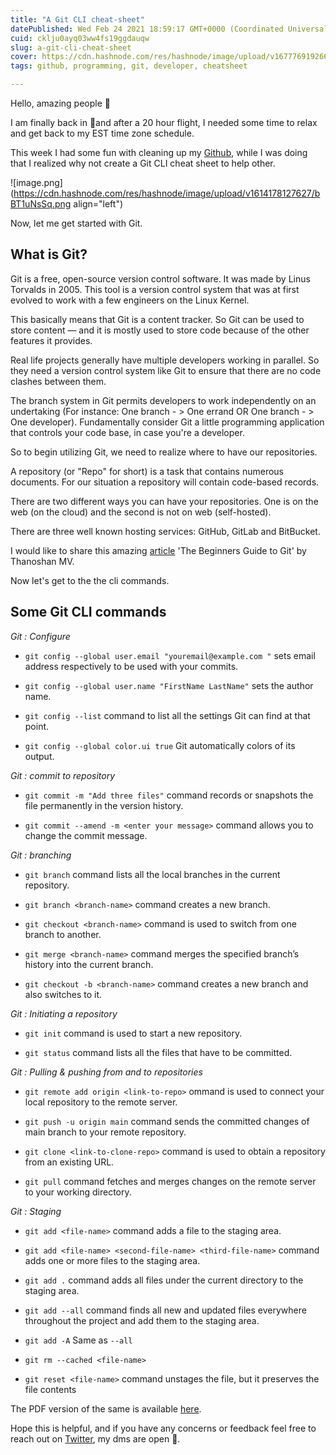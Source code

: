 ```yaml
---
title: "A Git CLI cheat-sheet"
datePublished: Wed Feb 24 2021 18:59:17 GMT+0000 (Coordinated Universal Time)
cuid: cklju0ayq03ww4fs19ggdauqw
slug: a-git-cli-cheat-sheet
cover: https://cdn.hashnode.com/res/hashnode/image/upload/v1677769192662/72f64242-e657-4420-950d-a88c82615986.png
tags: github, programming, git, developer, cheatsheet

---
```


Hello, amazing people 👋

I am finally back in 🍁and after a 20 hour flight, I needed some time to relax and get back to my EST time zone schedule.

This week I had some fun with cleaning up my [Github](https://github.com/rishabkumar7), while I was doing that I realized why not create a Git CLI cheat sheet to help other.

![image.png](https://cdn.hashnode.com/res/hashnode/image/upload/v1614178127627/bBT1uNsSq.png align="left")

Now, let me get started with Git.

## What is Git?

Git is a free, open-source version control software. It was made by Linus Torvalds in 2005. This tool is a version control system that was at first evolved to work with a few engineers on the Linux Kernel.

This basically means that Git is a content tracker. So Git can be used to store content — and it is mostly used to store code because of the other features it provides.

Real life projects generally have multiple developers working in parallel. So they need a version control system like Git to ensure that there are no code clashes between them.

The branch system in Git permits developers to work independently on an undertaking (For instance: One branch - &gt; One errand OR One branch - &gt; One developer). Fundamentally consider Git a little programming application that controls your code base, in case you're a developer.

So to begin utilizing Git, we need to realize where to have our repositories.

A repository (or "Repo" for short) is a task that contains numerous documents. For our situation a repository will contain code-based records.

There are two different ways you can have your repositories. One is on the web (on the cloud) and the second is not on web (self-hosted).

There are three well known hosting services: GitHub, GitLab and BitBucket.

I would like to share this amazing [article](https://www.freecodecamp.org/news/the-beginners-guide-to-git-github/) 'The Beginners Guide to Git' by Thanoshan MV.

Now let's get to the the cli commands.

## Some Git CLI commands

*Git : Configure*

* `git config --global user.email "youremail@example.com "` sets email address respectively to be used with your commits.
    
* `git config --global user.name "FirstName LastName"` sets the author name.
    
* `git config --list` command to list all the settings Git can find at that point.
    
* `git config --global color.ui true` Git automatically colors of its output.
    

*Git : commit to repository*

* `git commit -m "Add three files"` command records or snapshots the file permanently in the version history.
    
* `git commit --amend -m <enter your message>` command allows you to change the commit message.
    

*Git : branching*

* `git branch` command lists all the local branches in the current repository.
    
* `git branch <branch-name>` command creates a new branch.
    
* `git checkout <branch-name>` command is used to switch from one branch to another.
    
* `git merge <branch-name>` command merges the specified branch’s history into the current branch.
    
* `git checkout -b <branch-name>` command creates a new branch and also switches to it.
    

*Git : Initiating a repository*

* `git init` command is used to start a new repository.
    
* `git status` command lists all the files that have to be committed.
    

*Git : Pulling & pushing from and to repositories*

* `git remote add origin <link-to-repo>` ommand is used to connect your local repository to the remote server.
    
* `git push -u origin main` command sends the committed changes of main branch to your remote repository.
    
* `git clone <link-to-clone-repo>` command is used to obtain a repository from an existing URL.
    
* `git pull` command fetches and merges changes on the remote server to your working directory.
    

*Git : Staging*

* `git add <file-name>` command adds a file to the staging area.
    
* `git add <file-name> <second-file-name> <third-file-name>` command adds one or more files to the staging area.
    
* `git add .` command adds all files under the current directory to the staging area.
    
* `git add --all` command finds all new and updated files everywhere throughout the project and add them to the staging area.
    
* `git add -A` Same as `--all`
    
* `git rm --cached <file-name>`
    
* `git reset <file-name>` command unstages the file, but it preserves the file contents
    

The PDF version of the same is available [here](https://www.buymeacoffee.com/rishabincloud/e/121186).

Hope this is helpful, and if you have any concerns or feedback feel free to reach out on [Twitter](https://twitter.com/rishabk7), my dms are open 🙂.